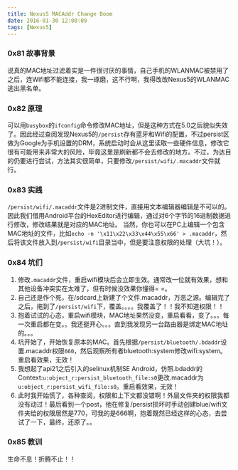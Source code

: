 ```yaml
---
title: Nexus5 MACAddr Change Boom
date: 2016-01-30 12:00:09
tags: [Nexus5]
---
```


### 0x81 故事背景
说真的MAC地址过滤着实是一件很讨厌的事情，自己手机的WLANMAC被禁用了之后，连Wifi都不能连接，我一琢磨，这不行啊，我得改改Nexus5的WLANMAC逃出黑名单。

### 0x82 原理
可以用`busybox`的`ifconfig`命令修改MAC地址，但是这种方式在5.0之后貌似失效了。因此经过查阅发现Nexus5的`/persist`存有蓝牙和Wifi的配置，不过persist区做为Google为手机设置的DRM，系统启动时会从这里读取一些硬件信息，修改它很有可能带来非常大的风险，毕竟这里是刷新都不会去修改的地方。不过，为达目的仍要进行尝试，方法其实很简单，只要修改`/persist/wifi/.macaddr`文件就行。

### 0x83 实践
`/persist/wifi/.macaddr`文件是2进制文件，直接用文本编辑器编辑是不可以的。因此我们借用Android平台的HexEditor进行编辑，通过对6个字节的16进制数据进行修改，修改结果就是对应的MAC地址。
当然，你也可以在PC上编辑一个包含MAC地址的文件，比如`echo -n '\x11\x22\x33\x44\x55\x66' > .macaddr`，然后将该文件放入到`/persist/wifi`目录当中，但是要注意权限的处理（大坑！）。

### 0x84 坑们
1. 修改`.macaddr`文件，重启wifi模块后会立即生效。通常改一位就有效果，想和其他设备冲突实在太难了，但有时候没效果你懂得= =。
2. 自己还是作个死，在/sdcard上新建了个文件.macaddr，万恶之源。编辑完了之后，拖到了`/persist/wifi`下，覆盖。。。。我覆盖了！！我不知道权限！！
3. 抱着试试的心态，重启wifi模块，MAC地址果然没变，重启看看，变了。。。每一次重启都在变。。我还挺开心。。。直到我发现另一台路由器是绑定MAC地址的。。。
4. 坑开始了，开始恢复原本的MAC。首先根据`/persist/bluetooth/.bdaddr`设置.macaddr权限`660`，然后观察所有者bluetooth:system修改wifi:system。重启看效果，无效！
5. 我想起了api21之后引入的selinux机制SE Android，仿照.bdaddr的Context:`u:object_r:persist_bluetooth_file:s0`更改.macaddr为`u:object_r:persist_wifi_file:s0`。重启看效果，无效！
6. 此时我开始慌了，各种查阅，权限和上下文都没错啊！外层文件夹的权限我都没有动过！最后看到一个post，他在修复/persist损坏时手动创建blue/wifi文件夹给的权限居然是770，可我的是666啊，抱着既然已经这样的心态，去尝试了一下，最终，还原了。。

### 0x85 教训
生命不息！折腾不止！！
